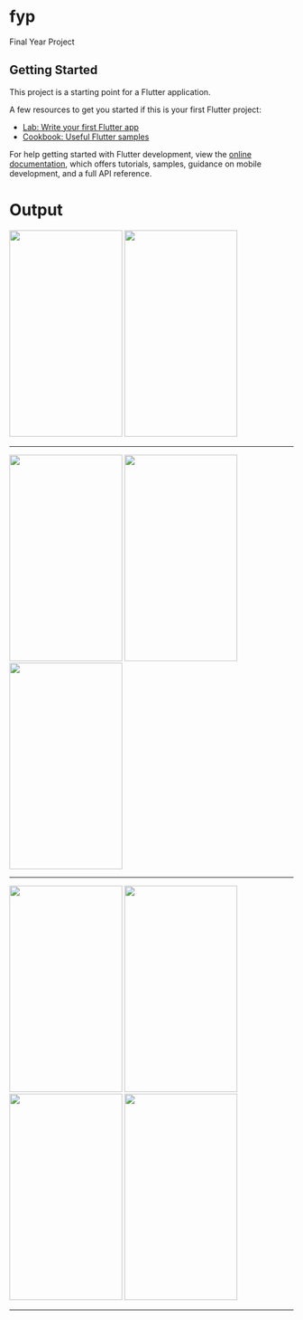 # fyp

Final Year Project

## Getting Started

This project is a starting point for a Flutter application.

A few resources to get you started if this is your first Flutter project:

- [Lab: Write your first Flutter app](https://docs.flutter.dev/get-started/codelab)
- [Cookbook: Useful Flutter samples](https://docs.flutter.dev/cookbook)

For help getting started with Flutter development, view the
[online documentation](https://docs.flutter.dev/), which offers tutorials,
samples, guidance on mobile development, and a full API reference.

# Output

<img src="https://github.com/Hannanfaisal/FYP-Mobile-App/assets/92662090/211291fb-2cd0-469f-a2b0-43ca371d237d" width="200" height="365">  <img src="https://github.com/Hannanfaisal/FYP-Mobile-App/assets/92662090/559ee39e-fbdd-4c59-b5a8-91be2ab290fb" width="200" height="365">  

<hr>



<img src="https://github.com/Hannanfaisal/FYP-Mobile-App/assets/92662090/2ebf9bbd-7d44-4c7f-adce-5641bffe2a20" width="200" height="365">  <img src="https://github.com/Hannanfaisal/FYP-Mobile-App/assets/92662090/3ce4dd85-e3f6-4166-aa7c-a4358708e2f8" width="200" height="365">  <img src="https://github.com/Hannanfaisal/FYP-Mobile-App/assets/92662090/e2778d60-2d40-4215-a4f5-03a1e1ddd9d2" width="200" height="365">

<hr>


<img src="https://github.com/Hannanfaisal/FYP-Mobile-App/assets/92662090/fc97c398-2705-4dc6-b7bd-4ef614bbfada" width="200" height="365">  <img src="https://github.com/Hannanfaisal/FYP-Mobile-App/assets/92662090/0eb83658-eb28-4bc3-a505-e0f9b8cc0732" width="200" height="365">   <img src="https://github.com/Hannanfaisal/FYP-Mobile-App/assets/92662090/f893552a-8a2c-4438-a9dd-f757f9f638a3" width="200" height="365">  <img src="https://github.com/Hannanfaisal/FYP-Mobile-App/assets/92662090/de268ebc-8b15-4075-9b14-a869185649ed" width="200" height="365">  

<hr>









